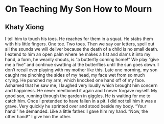 # On Teaching My Son How to Mourn
## Khaty Xiong
I tell him to touch his toes. He reaches for them in a squat.
He stabs them with his little fingers. One toe. Two toes.
Then we say our letters, spell out all the sounds we will deliver
because the death of a child is no small death.
I extend to him an open palm where he makes a fist
and slams it into my hand, a form, he wearily shouts,
is “a butterfly coming home!” We play “give me a five”
and continue swatting at the butterflies
until the sun goes down.
I don’t recall ever playing with my mother like this.
Late one morning, my son caught me pinching
the sides of my head, my face wet from so much crying.
He punched my arm, which knocked one hand off
of my face. Ashamed that he saw me, I laughed very loudly
which brought him concern and happiness. He never
mentioned it again and I never forgave myself.
My good son, running through the garden
in giggles. He is waiting for me to catch him. Once
I pretended to have fallen in a pit. I did not tell him
it was a grave. Very quickly he sprinted over and stood
beside my body. “Your hand!” he demanded.
Like a little father. I gave him my hand.
“Now, the other hand!” I give him the other.